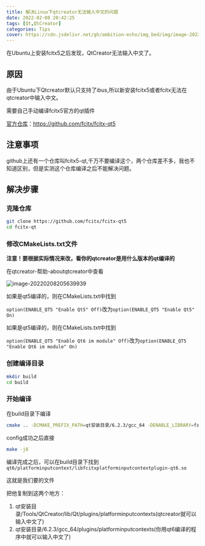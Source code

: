 ```yaml
---
title: 解决Linux下qtcreator无法输入中文的问题
date: 2022-02-08 20:42:25
tags: [Qt,QtCreator]
categories: Tips
cover: https://cdn.jsdelivr.net/gh/ambition-echo/img_bed/img/image-20220208204737212.png
---
```

在Ubuntu上安装fcitx5之后发现，QtCreator无法输入中文了。
<!-- more -->

## 原因

由于Ubuntu下Qtcreator默认只支持了ibus,所以新安装fcitx5或者fcitx无法在qtcreator中输入中文。

需要自己手动编译fcitx5官方的qt插件

[官方仓库](https://github.com/fcitx/fcitx-qt5)：https://github.com/fcitx/fcitx-qt5

## 注意事项

github上还有一个仓库叫fcitx5-qt,千万不要编译这个，两个仓库差不多，我也不知道区别，但是实测这个仓库编译之后不能解决问题。

## 解决步骤

### 克隆仓库

```bash
git clone https://github.com/fcitx/fcitx-qt5
cd fcitx-qt
```

### 修改CMakeLists.txt文件

**注意！要根据实际情况来改，看你的qtcreator是用什么版本的qt编译的**

在qtcreator-帮助-aboutqtcreator中查看

![image-20220208205639939](https://cdn.jsdelivr.net/gh/ambition-echo/img_bed/img/image-20220208205639939.png)

如果是qt5编译的，则在CMakeLists.txt中找到

```option(ENABLE_QT5 "Enable Qt5" Off)```改为```option(ENABLE_QT5 "Enable Qt5" On)```

如果是qt5编译的，则在CMakeLists.txt中找到

```option(ENABLE_QT5 "Enable Qt6 im module" Off)```改为```option(ENABLE_QT5 "Enable Qt6 im module" On)```

### 创建编译目录

```bash
mkdir build
cd build
```

### 开始编译

在build目录下编译

```bash
cmake .. -DCMAKE_PREFIX_PATH=qt安装目录/6.2.3/gcc_64 -DENABLE_LIBRARY=false
```

config成功之后直接

```bash
make -j8
```

编译完成之后，可以在build目录下找到```qt6/platforminputcontext/libfcitxplatforminputcontextplugin-qt6.so```

这就是我们要的文件

把他复制到这两个地方：

1. qt安装目录/Tools/QtCreator/lib/Qt/plugins/platforminputcontexts(qtcreator就可以输入中文了)
2. qt安装目录/6.2.3/gcc_64/plugins/platforminputcontexts(你用qt6编译的程序中就可以输入中文了)

